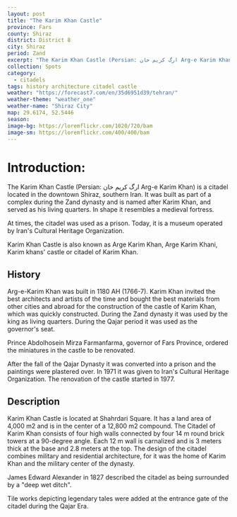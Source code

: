 ```yaml
---
layout: post
title: "The Karim Khan Castle"
province: Fars
county: Shiraz
district: District 8
city: Shiraz
period: Zand
excerpt: "The Karim Khan Castle (Persian: ارگ کریم خان‎ Arg-e Karim Khan) is a citadel located in the downtown Shiraz, southern Iran."
collection: Spots
category: 
  - citadels
tags: history architecture citadel castle
weather: "https://forecast7.com/en/35d6951d39/tehran/"
weather-theme: "weather_one"
weather-name: "Shiraz City"
map: 29.6174, 52.5446
season:
image-bg: https://loremflickr.com/1020/720/bam
image-sm: https://loremflickr.com/400/400/bam
---
```

# **Introduction:**

The Karim Khan Castle (Persian: ارگ کریم خان‎ Arg-e Karim Khan) is a citadel located in the downtown Shiraz, southern Iran. It was built as part of a complex during the Zand dynasty and is named after Karim Khan, and served as his living quarters. In shape it resembles a medieval fortress.

At times, the citadel was used as a prison. Today, it is a museum operated by Iran's Cultural Heritage Organization.

Karim Khan Castle is also known as Arge Karim Khan, Arge Karim Khani, Karim khans' castle or citadel of Karim Khan.

## History
Arg-e-Karim Khan was built in 1180 AH (1766-7). Karim Khan invited the best architects and artists of the time and bought the best materials from other cities and abroad for the construction of the castle of Karim Khan, which was quickly constructed. During the Zand dynasty it was used by the king as living quarters. During the Qajar period it was used as the governor's seat.

Prince Abdolhosein Mirza Farmanfarma, governor of Fars Province, ordered the miniatures in the castle to be renovated.

After the fall of the Qajar Dynasty it was converted into a prison and the paintings were plastered over. In 1971 it was given to Iran's Cultural Heritage Organization. The renovation of the castle started in 1977.

## Description
Karim Khan Castle is located at Shahrdari Square. It has a land area of 4,000 m2 and is in the center of a 12,800 m2 compound. The Citadel of Karim Khan consists of four high walls connected by four 14 m round brick towers at a 90-degree angle. Each 12 m wall is carnalized and is 3 meters thick at the base and 2.8 meters at the top. The design of the citadel combines military and residential architecture, for it was the home of Karim Khan and the military center of the dynasty.

James Edward Alexander in 1827 described the citadel as being surrounded by a "deep wet ditch".

Tile works depicting legendary tales were added at the entrance gate of the citadel during the Qajar Era.